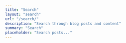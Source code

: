 ```yaml
---
title: "Search"
layout: "search"
url: "/search/"
description: "Search through blog posts and content"
summary: "Search"
placeholder: "Search posts..."
---
```

